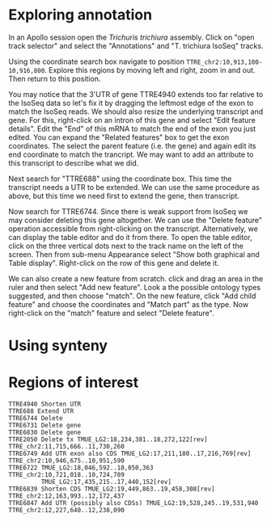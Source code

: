 # Exploring annotation 

In an Apollo session open the *Trichuris trichiura* assembly. Click on "open
track selector" and select the "Annotations" and "T. trichiura IsoSeq" tracks.

Using the coordinate search box navigate to position
`TTRE_chr2:10,913,100-10,916,800`. Explore this regions by moving left and
right, zoom in and out. Then return to this position.

You may notice that the 3'UTR of gene TTRE4940 extends too far relative to the
IsoSeq data so let's fix it by dragging the leftmost edge of the exon to match
the IsoSeq reads. We should also resize the underlying transcript and gene. For
this, right-click on an intron of this gene and select "Edit feature details".
Edit the "End" of this mRNA to match the end of the exon you just edited. You
can expand the "Related features" box to get the exon coordinates. The select
the parent feature (i.e. the gene) and again edit its end coordinate to match
the trancript. We may want to add an attribute to this transcript to describe
what we did.

Next search for "TTRE688" using the coordinate box. This time the transcript
needs a UTR to be extended. We can use the same procedure as above, but this
time we need first to extend the gene, then transcript.

Now search for TTRE6744. Since there is weak support from IsoSeq we may
consider deleting this gene altogether. We can use the "Delete feature"
operation accessible from right-clicking on the transcript. Alternatively, we
can display the table editor and do it from there. To open the table editor,
click on the three vertical dots next to the track name on the left of the
screen. Then from sub-menu Appearance select "Show both graphical and Table
display". Right-click on the row of this gene and delete it.

We can also create a new feature from scratch.  click and drag an area in the
ruler and then select "Add new feature". Look a the possible ontology types
suggested, and then choose "match". On the new feature, click "Add child
feature" and choose the coordinates and "Match part" as the type. Now
right-click on the "match" feature and select "Delete feature".

# Using synteny



# Regions of interest

```
TTRE4940 Shorten UTR
TTRE688 Extend UTR
TTRE6744 Delete 
TTRE6731 Delete gene
TTRE6830 Delete gene
TTRE2050 Delete tx TMUE_LG2:18,234,381..18,272,122[rev] TTRE_chr2:11,715,666..11,730,260
TTRE6749 Add UTR exon also CDS TMUE_LG2:17,211,180..17,216,769[rev] TTRE_chr2:10,946,675..10,951,590
TTRE6722 TMUE_LG2:18,046,592..18,050,363 TTRE_chr2:10,721,018..10,724,789
         TMUE_LG2:17,435,215..17,440,152[rev]
TTRE6839 Shorten CDS TMUE_LG2:19,449,863..19,458,308[rev] TTRE_chr2:12,163,993..12,172,437
TTRE6847 Add UTR (possibly also CDSs) TMUE_LG2:19,528,245..19,531,940 TTRE_chr2:12,227,640..12,238,090
```
